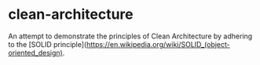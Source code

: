 # clean-architecture

An attempt to demonstrate the principles of Clean Architecture by adhering to the [SOLID principle](https://en.wikipedia.org/wiki/SOLID_(object-oriented_design).
